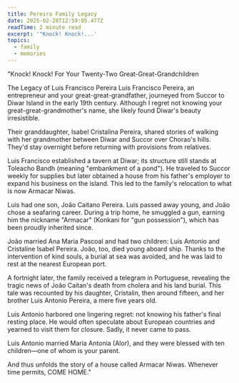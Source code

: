 ```yaml
---
title: Pereira Family Legacy
date: 2025-02-28T12:59:05.477Z
readTime: 2 minute read
excerpt: '"Knock! Knock!...'
topics:
  - family
  - memories
---
```

"Knock! Knock!
 For Your Twenty-Two Great-Great-Grandchildren
 
 The Legacy of Luis Francisco Pereira
 Luis Francisco Pereira, an entrepreneur and your great-great-grandfather, journeyed from Succor to Diwar Island in the early 19th century. Although I regret not knowing your great-great-grandmother's name, she likely found Diwar's beauty irresistible.
 
 Their granddaughter, Isabel Cristalina Pereira, shared stories of walking with her grandmother between Diwar and Succor over Chorao's hills. They'd stay overnight before returning with provisions from relatives.
 
 Luis Francisco established a tavern at Diwar; its structure still stands at Toleacho Bandh (meaning "embankment of a pond"). He traveled to Succor weekly for supplies but later obtained a house from his father's employer to expand his business on the island. This led to the family's relocation to what is now Armacar Niwas.
 
 Luis had one son, João Caitano Pereira. Luis passed away young, and João chose a seafaring career. During a trip home, he smuggled a gun, earning him the nickname "Armacar" (Konkani for "gun possession"), which has been proudly inherited since.
 
 João married Ana Maria Pascoal and had two children: Luis Antonio and Cristaline Isabel Pereira.
 João, too, died young aboard ship. Thanks to the intervention of kind souls, a burial at sea was avoided, and he was laid to rest at the nearest European port.
 
 A fortnight later, the family received a telegram in Portuguese, revealing the tragic news of João Caitan's death from cholera and his land burial. This tale was recounted by his daughter, Cristalin, then around fifteen, and her brother Luis Antonio Pereira, a mere five years old.
 
 Luis Antonio harbored one lingering regret: not knowing his father's final resting place. He would often speculate about European countries and yearned to visit them for closure. Sadly, it never came to pass.
 
 Luis Antonio married Maria Antonia (Alor), and they were blessed with ten children—one of whom is your parent.
 
 And thus unfolds the story of a house called Armacar Niwas.
 Whenever time permits,
 COME HOME."
